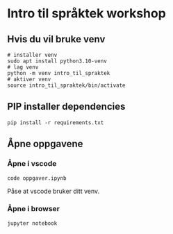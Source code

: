 # Intro til språktek workshop 

## Hvis du vil bruke venv

	# installer venv
	sudo apt install python3.10-venv
	# lag venv
	python -m venv intro_til_spraktek
	# aktiver venv
	source intro_til_spraktek/bin/activate
		
## PIP installer dependencies

	pip install -r requirements.txt
	
## Åpne oppgavene

### Åpne i vscode
	
	code oppgaver.ipynb
		
Påse at vscode bruker ditt venv.
	
### Åpne i browser

	jupyter notebook
	
	

